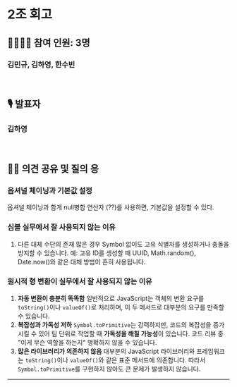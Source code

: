 # 2조 회고

## 👨‍👩‍👧‍👦 참여 인원: 3명

### 김민규, 김하영, 한수빈

<br>

## 🎙️ 발표자

### 김하영

<br>

## 👨‍🎤 의견 공유 및 질의 응

### 옵셔널 체이닝과 기본값 설정
옵셔널 체이닝과 함게 null병합 연산자 (??)를 사용하면, 기본값을 설정할 수 있다.

### 심볼 실무에서 잘 사용되지 않는 이유

1. 다른 대체 수단의 존재 많은 경우 Symbol 없이도 고유 식별자를 생성하거나 충돌을 방지할 수 있습니다. 예: 고유 ID를 생성할 때 UUID, Math.random(), Date.now()와 같은 대체 방법이 흔히 사용됩니다.

### 원시적 형 변환이 실무에서 잘 사용되지 않는 이유

1. **자동 변환이 충분히 똑똑함** 일반적으로 JavaScript는 객체의 변환 요구를 `toString()`이나 `valueOf()`로 처리하며, 이 두 메서드로 대부분의 요구를 만족할 수 있습니다.
2. **복잡성과 가독성 저하** `Symbol.toPrimitive`는 강력하지만, 코드의 복잡성을 증가시킬 수 있어 팀 단위로 작업할 때 **가독성을 해칠 가능성**이 있습니다. 코드 리뷰 중 "이게 무슨 역할을 하는지" 명확하지 않을 수 있습니다.
3. **많은 라이브러리가 의존하지 않음** 대부분의 JavaScript 라이브러리와 프레임워크는 `toString()`이나 `valueOf()`와 같은 표준 메서드에 의존합니다. 따라서 `Symbol.toPrimitive`를 구현하지 않아도 큰 문제가 발생하지 않습니다.

---
